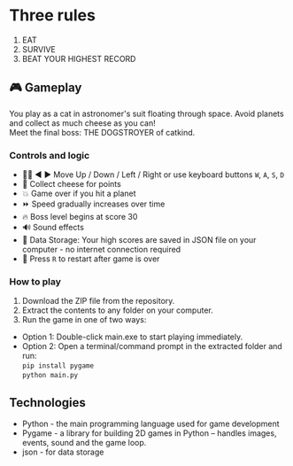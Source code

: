 # Three rules
1. EAT
2. SURVIVE
3. BEAT YOUR HIGHEST RECORD
## 🎮 Gameplay
You play as a cat in astronomer's suit floating through space. Avoid planets and collect as much cheese as you can! <br> Meet the final boss: THE DOGSTROYER of catkind.
### Controls and logic

- 🔼🔽 ◀️ ▶️ Move Up / Down / Left / Right or use keyboard buttons `W`, `A`, `S`, `D`
- 🧀 Collect cheese for points  
- 💥 Game over if you hit a planet
- ⏩ Speed gradually increases over time
- 🔥 Boss level begins at score 30
- 🔊 Sound effects
- 💾 Data Storage: Your high scores are saved in JSON file on your computer - no internet connection required
- 🔁 Press `R` to restart after game is over
  
### How to play

1. Download the ZIP file from the repository.
2. Extract the contents to any folder on your computer.
3. Run the game in one of two ways:
- Option 1: Double-click main.exe to start playing immediately.
- Option 2: Open a terminal/command prompt in the extracted folder and run:<br>
`pip install pygame`<br>
`python main.py`

## Technologies
- Python	- the main programming language used for game development
- Pygame	- a library for building 2D games in Python – handles images, events, sound and the game loop.
- json - for data storage
